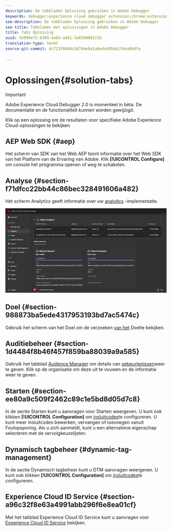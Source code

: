 ```yaml
---
description: De tabbladen Oplossing gebruiken in Adobe Debugger
keywords: debugger;experience cloud debugger extension;chrome;extension;summary;clear;requests;solutions;solution;information;analytics;target;audience manager;media optimizer;amo;id service
seo-description: De tabbladen Oplossing gebruiken in Adobe Debugger
seo-title: Tabbladen met oplossingen in Adobe Debugger
title: Tabs Oplossing
uuid: 5e999ef2-6399-4ab5-a841-3a839d081728
translation-type: tm+mt
source-git-commit: dc723f0848c56794e9a1a6eda405de2f4ea6b8fa

---
```



# Oplossingen{#solution-tabs}

> [!IMPORTANT]
>
> Adobe Experience Cloud Debugger 2.0 is momenteel in bèta. De documentatie en de functionaliteit kunnen worden gewijzigd.

Klik op een oplossing om de resultaten voor specifieke Adobe Experience Cloud-oplossingen te bekijken.

## AEP Web SDK {#aep}

Het scherm van SDK van het Web AEP toont informatie over het Web SDK van het Platform van de Ervaring van Adobe. Klik **[!UICONTROL Configure]** om console het programma openen of weg te schakelen.

## Analyse {#section-f71dfcc22bb44c86bec328491606a482}

Het scherm Analytics geeft informatie over uw [analytics](https://docs.adobe.com/content/help/en/analytics/landing/home.html) -implementatie.

![](assets/analytics.jpg)

## Doel {#section-988873ba5ede4317953193bd7ac5474c}

Gebruik het scherm van het Doel om de verzoeken [van het](https://docs.adobe.com/content/help/en/target/using/target-home.html) Doel<!-- or [Mbox Trace](https://docs.adobe.com/content/help/en/target/using/activities/troubleshoot-activities/content-trouble.html) response details-->te bekijken.

## Auditiebeheer {#section-1d4484f8b46f457f859ba88039a9a585}

Gebruik het tabblad [Audience Manager](https://docs.adobe.com/content/help/en/audience-manager/user-guide/aam-home.html) om details van [gebeurtenissen](https://docs.adobe.com/content/help/en/audience-manager/user-guide/api-and-sdk-code/dcs/dcs-event-calls/dcs-event-calls.html)weer te geven. Klik op de organisatie om deze uit te vouwen en de informatie weer te geven.

## Starten {#section-ee80a9c509f2462c89c1e5bd8d05d7c8}

In de sectie Starten kunt u aanvragen voor Starten weergeven. U kunt ook klikken **[!UICONTROL Configuration]** om [insluitcodes](https://docs.adobe.com/content/help/en/launch/using/reference/upgrade/link-dtm-embed-code.html)te configureren. U kunt meer insluitcodes bewerken, vervangen of toevoegen vanuit Foutopsporing. Als u zich aanmeldt, kunt u een alternatieve eigenschap selecteren met de vervolgkeuzelijsten.

## Dynamisch tagbeheer {#dynamic-tag-management}

In de sectie Dynamisch tagbeheer kunt u DTM-aanvragen weergeven. U kunt ook klikken **[!UICONTROL Configuration]** om [insluitcodes](https://docs.adobe.com/content/help/en/dtm/using/client-side/code.html)te configureren.

## Experience Cloud ID Service {#section-a96c32f8e63a4991abb296f6e8ea01cf}

Met het tabblad Experience Cloud ID Service kunt u aanvragen voor [Experience Cloud ID Service](https://docs.adobe.com/content/help/en/id-service/using/home.html) bekijken.